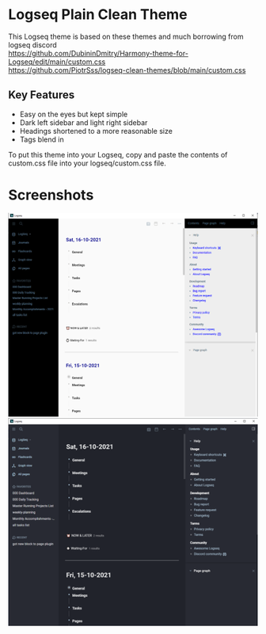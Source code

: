 # Logseq Plain Clean Theme

This Logseq theme is based on these themes and much borrowing from logseq discord<br>
https://github.com/DubininDmitry/Harmony-theme-for-Logseq/edit/main/custom.css<br>
https://github.com/PiotrSss/logseq-clean-themes/blob/main/custom.css<br>


## Key Features

- Easy on the eyes but kept simple
- Dark left sidebar and light right sidebar
- Headings shortened to a more reasonable size
- Tags blend in


To put this theme into your Logseq, copy and paste the contents of custom.css file into your logseq/custom.css file.


# Screenshots
![white](./lightheme.png)
![black](./darktheme.png)
